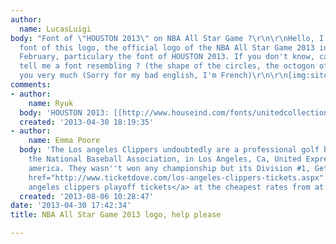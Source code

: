```yaml
---
author:
  name: LucasLuigi
body: "Font of \"HOUSTON 2013\" on NBA All Star Game ?\r\n\r\nHello, I search the
  font of this logo, the official logo of the NBA All Star Game 2013 in Houston last
  February, particulary the font of HOUSTON 2013. If you don't know, can somebody
  tell me a font resembling ? (the shape of the circles, the octogon of the \"0\"...)\r\nThank
  you very much (Sorry for my bad english, I'm French)\r\n\r\n[img:sites/default/files/old-images/All-Star-Weekend-Logo_5862.jpg]"
comments:
- author:
    name: Ryuk
  body: 'HOUSTON 2013: [[http://www.houseind.com/fonts/unitedcollection|United Sans]]'
  created: '2013-04-30 18:19:35'
- author:
    name: Emma Poore
  body: 'The Los angeles Clippers undoubtedly are a professional golf ball team from
    the National Baseball Association, in Los Angeles, Ca, United Expresses of North
    america. They wasn''t won any championship but its Division #1, Get his <a rel="dofollow"
    href="http://www.ticketdove.com/los-angeles-clippers-tickets.aspx" rel="nofollow">los
    angeles clippers playoff tickets</a> at the cheapest rates from at ticketdove.com '
  created: '2013-08-06 10:28:47'
date: '2013-04-30 17:42:34'
title: NBA All Star Game 2013 logo, help please

---
```

